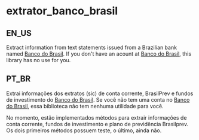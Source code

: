 # extrator_banco_brasil
## EN_US
Extract information from text statements issued from a Brazilian bank named [Banco do Brasil](http://www.bb.com.br). If you don't have an acount at [Banco do Brasil](http://www.bb.com.br), this library has no use for you.

## PT_BR
Extrai informações dos extratos (sic) de conta corrente, BrasilPrev e fundos de investimento do [Banco do Brasil](http://www.bb.com.br). Se você não tem uma conta no [Banco do Brasil](http://www.bb.com.br), essa biblioteca não tem nenhuma utilidade para você.

No momento, estão implementados métodos para extrair informações de conta corrente, fundos de investimento e plano de previdência Brasilprev. Os dois primeiros métodos possuem teste, o último, ainda não.
